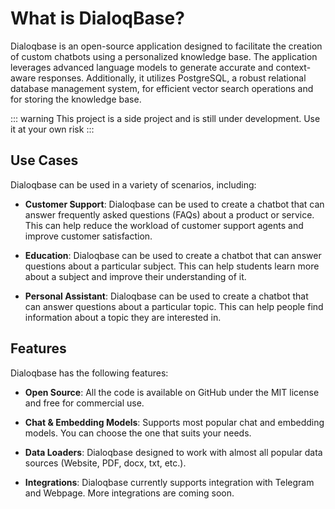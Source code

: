 # What is DialoqBase?

Dialoqbase is an open-source application designed to facilitate the creation of custom chatbots using a personalized knowledge base. The application leverages advanced language models to generate accurate and context-aware responses. Additionally, it utilizes PostgreSQL, a robust relational database management system, for efficient vector search operations and for storing the knowledge base.


::: warning
This project is a side project and is still under development. Use it at your own risk
:::


## Use Cases

Dialoqbase can be used in a variety of scenarios, including:

- **Customer Support**: Dialoqbase can be used to create a chatbot that can answer frequently asked questions (FAQs) about a product or service. This can help reduce the workload of customer support agents and improve customer satisfaction.


- **Education**: Dialoqbase can be used to create a chatbot that can answer questions about a particular subject. This can help students learn more about a subject and improve their understanding of it.


- **Personal Assistant**: Dialoqbase can be used to create a chatbot that can answer questions about a particular topic. This can help people find information about a topic they are interested in.


## Features

Dialoqbase has the following features:

- **Open Source**: All the code is available on GitHub under the MIT license and free for commercial use.

- **Chat & Embedding Models**: Supports most popular chat and embedding models. You can choose the one that suits your needs.

- **Data Loaders**: Dialoqbase designed to work with almost all popular data sources (Website, PDF, docx, txt, etc.).

- **Integrations**: Dialoqbase currently supports integration with Telegram and Webpage. More integrations are coming soon.
